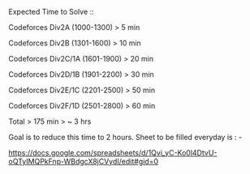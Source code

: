 Expected Time to Solve :: 

Codeforces Div2A (1000-1300) > 5 min 

Codeforces Div2B (1301-1600) > 10 min

Codeforces Div2C/1A (1601-1900) > 20 min

Codeforces Div2D/1B (1901-2200) > 30 min

Codeforces Div2E/1C (2201-2500) > 50 min

Codeforces Div2F/1D (2501-2800) > 60 min
 
Total > 175 min > ~ 3 hrs

Goal is to reduce this time to 2 hours. Sheet to be filled everyday is : - 

https://docs.google.com/spreadsheets/d/1Qvi_yC-Ko0l4DtvU-oQTyIMQPkFnp-WBdgcX8jCVydI/edit#gid=0
